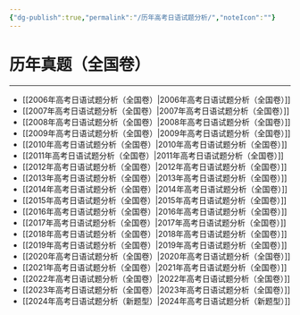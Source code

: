 ```yaml
---
{"dg-publish":true,"permalink":"/历年高考日语试题分析/","noteIcon":""}
---
```



# 历年真题（全国卷）
---
- [[2006年高考日语试题分析（全国卷）\|2006年高考日语试题分析（全国卷）]]
- [[2007年高考日语试题分析（全国卷）\|2007年高考日语试题分析（全国卷）]]
- [[2008年高考日语试题分析（全国卷）\|2008年高考日语试题分析（全国卷）]]
- [[2009年高考日语试题分析（全国卷）\|2009年高考日语试题分析（全国卷）]]
- [[2010年高考日语试题分析（全国卷）\|2010年高考日语试题分析（全国卷）]]
- [[2011年高考日语试题分析（全国卷）\|2011年高考日语试题分析（全国卷）]]
- [[2012年高考日语试题分析（全国卷）\|2012年高考日语试题分析（全国卷）]]
- [[2013年高考日语试题分析（全国卷）\|2013年高考日语试题分析（全国卷）]]
- [[2014年高考日语试题分析（全国卷）\|2014年高考日语试题分析（全国卷）]]
- [[2015年高考日语试题分析（全国卷）\|2015年高考日语试题分析（全国卷）]]
- [[2016年高考日语试题分析（全国卷）\|2016年高考日语试题分析（全国卷）]]
- [[2017年高考日语试题分析（全国卷）\|2017年高考日语试题分析（全国卷）]]
- [[2018年高考日语试题分析（全国卷）\|2018年高考日语试题分析（全国卷）]]
- [[2019年高考日语试题分析（全国卷）\|2019年高考日语试题分析（全国卷）]]
- [[2020年高考日语试题分析（全国卷）\|2020年高考日语试题分析（全国卷）]]
- [[2021年高考日语试题分析（全国卷）\|2021年高考日语试题分析（全国卷）]]
- [[2022年高考日语试题分析（全国卷）\|2022年高考日语试题分析（全国卷）]]
- [[2023年高考日语试题分析（全国卷）\|2023年高考日语试题分析（全国卷）]]
- [[2024年高考日语试题分析（新题型）\|2024年高考日语试题分析（新题型）]]